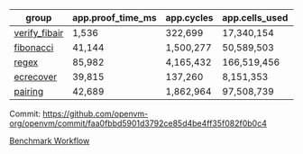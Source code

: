 | group | app.proof_time_ms | app.cycles | app.cells_used | leaf.proof_time_ms | leaf.cycles | leaf.cells_used |
| -- | -- | -- | -- | -- | -- | -- |
| [verify_fibair](https://github.com/openvm-org/openvm/blob/benchmark-results/benchmarks-pr/1778/verify_fibair-faa0fbbd5901d3792ce85d4be4ff35f082f0b0c4.md) | 1,536 |  322,699 |  17,340,154 |- | - | - |
| [fibonacci](https://github.com/openvm-org/openvm/blob/benchmark-results/benchmarks-pr/1778/fibonacci-faa0fbbd5901d3792ce85d4be4ff35f082f0b0c4.md) | 41,144 |  1,500,277 |  50,589,503 |- | - | - |
| [regex](https://github.com/openvm-org/openvm/blob/benchmark-results/benchmarks-pr/1778/regex-faa0fbbd5901d3792ce85d4be4ff35f082f0b0c4.md) | 85,982 |  4,165,432 |  166,519,456 |- | - | - |
| [ecrecover](https://github.com/openvm-org/openvm/blob/benchmark-results/benchmarks-pr/1778/ecrecover-faa0fbbd5901d3792ce85d4be4ff35f082f0b0c4.md) | 39,815 |  137,260 |  8,151,353 |- | - | - |
| [pairing](https://github.com/openvm-org/openvm/blob/benchmark-results/benchmarks-pr/1778/pairing-faa0fbbd5901d3792ce85d4be4ff35f082f0b0c4.md) | 42,689 |  1,862,964 |  97,508,739 |- | - | - |


Commit: https://github.com/openvm-org/openvm/commit/faa0fbbd5901d3792ce85d4be4ff35f082f0b0c4

[Benchmark Workflow](https://github.com/openvm-org/openvm/actions/runs/15841838346)
